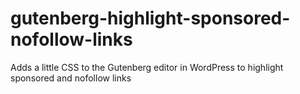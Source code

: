 # gutenberg-highlight-sponsored-nofollow-links
Adds a little CSS to the Gutenberg editor in WordPress to highlight sponsored and nofollow links
